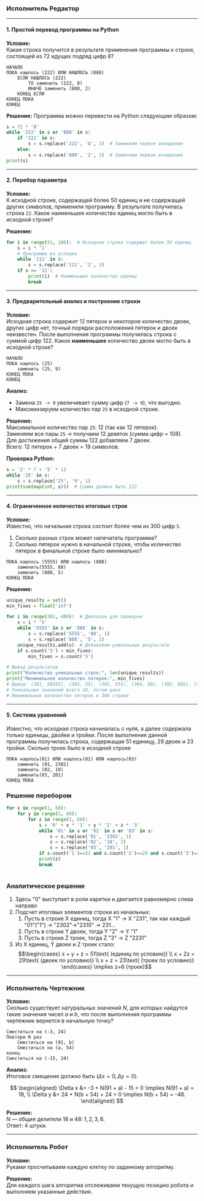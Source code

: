 ### Исполнитель Редактор

---

#### 1. Простой перевод программы на Python

**Условие:**  
Какая строка получится в результате применения программы к строке, состоящей из 72 идущих подряд цифр 8?

```plaintext
НАЧАЛО
ПОКА нашлось (222) ИЛИ НАШЛОСЬ (888)
    ЕСЛИ НАШЛОСЬ (222)
        ТО заменить (222, 8)
        ИНАЧЕ заменить (888, 2)
    КОНЕЦ ЕСЛИ
КОНЕЦ ПОКА
КОНЕЦ
```

**Решение:**
Программа можно перевести на Python следующим образом:

```python
s = 72 * '8'
while '222' in s or '888' in s:
    if '222' in s:
        s = s.replace('222', '8', 1)  # Заменяем первое вхождение
    else:
        s = s.replace('888', '2', 1)  # Заменяем первое вхождение
print(s)
```

---

#### 2. Перебор параметра

**Условие:**  
К исходной строке, содержащей более 50 единиц и не содержащей других символов, применили программу. В результате получилась строка `22`. Какое наименьшее количество единиц могло быть в исходной строке?

**Решение:**

```python
for i in range(51, 100):  # Исходная строка содержит более 50 единиц
    s = i * '1'
    # Программа из условия
    while '111' in s:
        s = s.replace('111', '2', 1)
    if s == '22':
        print(i)  # Наименьшее количество единиц
        break
```

---

#### 3. Предварительный анализ и построение строки

**Условие:**  
Исходная строка содержит 12 пятерок и некоторое количество двоек, других цифр нет, точный порядок расположения пятерок и двоек неизвестен. После выполнения программы получилась строка с суммой цифр 122. Какое **наименьшее** количество двоек могло быть в исходной строке?

```plaintext
НАЧАЛО
ПОКА нашлось (25)
    заменить (25, 9)
КОНЕЦ ПОКА
КОНЕЦ
```

**Анализ:**  
- Замена `25 -> 9` увеличивает сумму цифр (`7 -> 9`), что выгодно.
- Максимизируем количество пар `25` в исходной строке.

**Решение:**  
Максимальное количество пар `25`: 12 (так как 12 пятерок).  
Заменяем все пары `25` → получаем 12 девяток (сумма цифр = 108).  
Для достижения общей суммы 122 добавляем 7 двоек.  
Всего: 12 пятерок + 7 двоек = 19 символов.

**Проверка Python:**

```python
s = '2' * 7 + '5' * 12
while '25' in s:
    s = s.replace('25', '9', 1)
print(sum(map(int, s)))  # Сумма должна быть 122
```

---

#### 4. Ограниченное количество итоговых строк

**Условие:**  
Известно, что начальная строка состоит более чем из 300 цифр `5`.  
1. Сколько разных строк может напечатать программа?  
2. Сколько пятерок нужно в начальной строке, чтобы количество пятерок в финальной строке было минимально?

```plaintext
ПОКА нашлось (5555) ИЛИ нашлось (888)
    заменить(5555, 88)
    заменить (888, 5)
КОНЕЦ ПОКА
```

**Решение:**

```python
unique_results = set()
min_fives = float('inf')

for i in range(301, 400):  # Диапазон для проверки
    s = i * '5'
    while '5555' in s or '888' in s:
        s = s.replace('5555', '88', 1)
        s = s.replace('888', '5', 1)
    unique_results.add(s)  # Добавляем уникальные результаты
    if s.count('5') < min_fives:
        min_fives = s.count('5')

# Вывод результатов
print("Количество уникальных строк:", len(unique_results))
print("Минимальное количество пятерок:", min_fives)
# Вывод: (301, 58555), (302, 55), (303, 555), (304, 88), (305, 885), (306, 8855), (307, 88555), (308, 58), (309, 585), (310, 58555)...
# Уникальных значений всего 10, потом цикл
# Минимальное количество пятерок в 304 строке
```

---

#### 5. Система уравнений
Известно, что исходная строка начиналась с нуля, а далее содержала только единицы, двойки и тройки. После выполнения данной программы получилась строка, содержащая 51 единицу, 29 двоек и 23 тройки. Сколько троек было в исходной строке
```
ПОКА нашлось(01) ИЛИ нашлось(02) ИЛИ нашлось(03)
	заменить (01, 2302)
	заменить (02, 10)
	заменить(03, 201)
КОНЕЦ ПОКА
```
### Решение перебором
```python
for x in range(1, 60):
	for y in range(1, 60):
		for z in range(1, 60):
			s = '0' + x * '1' + y * '2' + z * '3'
			while '01' in s or '02' in s or '03' in s:
				s = s.replace('01', '2302', 1)
				s = s.replace('02', '10', 1)
				s = s.replace('03', '201', 1)
			if s.count('1')==51 and s.count('2')==29 and s.count('3')==23:
			print(z)
			break
			
```
### Аналитическое решение
1. Здесь "0" выступает в роли каретки и двигается равномерно слева направо 
2. Подсчет итоговых элементов строки из начальных:
	1. Пусть в строке X единиц, тогда X "1" -> X "231", так как 
	   каждый "01"("1") -> "2302"->"2310" -> 231...
	2. Пусть в строке Y двоек, тогда Y "2" -> Y "1"
	3. Пусть в строке Z троек, тогда Z "3" -> Z "2231"
3. Из X единиц, Y двоек и Z троек стало: 
$$\begin{cases} 
x + y + z = 51\text{ (единиц по условию)} \\
x + 2z = 29\text{ (двоек по условию)}  \\
x + z = 23\text{ (троек по условию)}
\end{cases} \implies z=6 (троек)$$
---

### Исполнитель Чертежник

**Условие:**  
Сколько существует натуральных значений $N$, для которых найдутся такие значения чисел $a$ и $b$, что после выполнения программы чертежник вернется в начальную точку?

```plaintext
Сместиться на (-3, 24)
Повтори N раз
    Сместиться на (91, b)
    Сместиться на (a, 54)
конец
Сместиться на (-15, 24)
```

**Анализ:**  
Итоговое смещение должно быть $(\Delta x = 0, \Delta y = 0)$.

$$
\begin{aligned}
\Delta x &= -3 + N(91 + a) - 15 = 0 \implies N(91 + a) = 18, \\
\Delta y &= 24 + N(b + 54) + 24 = 0 \implies N(b + 54) = -48.
\end{aligned}
$$

**Решение:**  
$N$ — общие делители $18$ и $48$: $1, 2, 3, 6$.  
Ответ: $4$ штуки.

---

### Исполнитель Робот

**Условие:**  
Руками просчитываем каждую клетку по заданному алгоритму.

**Решение:**  
Для каждого шага алгоритма отслеживаем текущую позицию робота и выполняем указанные действия.
